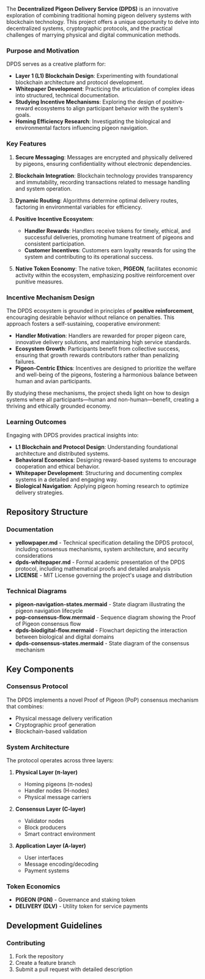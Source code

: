 The **Decentralized Pigeon Delivery Service (DPDS)** is an innovative exploration of combining traditional homing pigeon delivery systems with blockchain technology. This project offers a unique opportunity to delve into decentralized systems, cryptographic protocols, and the practical challenges of marrying physical and digital communication methods. 

### **Purpose and Motivation**
DPDS serves as a creative platform for:
- **Layer 1 (L1) Blockchain Design**: Experimenting with foundational blockchain architecture and protocol development.
- **Whitepaper Development**: Practicing the articulation of complex ideas into structured, technical documentation.
- **Studying Incentive Mechanisms**: Exploring the design of positive-reward ecosystems to align participant behavior with the system's goals.
- **Homing Efficiency Research**: Investigating the biological and environmental factors influencing pigeon navigation.


### **Key Features**
1. **Secure Messaging**: 
   Messages are encrypted and physically delivered by pigeons, ensuring confidentiality without electronic dependencies.

2. **Blockchain Integration**: 
   Blockchain technology provides transparency and immutability, recording transactions related to message handling and system operation.

3. **Dynamic Routing**: 
   Algorithms determine optimal delivery routes, factoring in environmental variables for efficiency.

4. **Positive Incentive Ecosystem**:
   - **Handler Rewards**: Handlers receive tokens for timely, ethical, and successful deliveries, promoting humane treatment of pigeons and consistent participation.
   - **Customer Incentives**: Customers earn loyalty rewards for using the system and contributing to its operational success.

5. **Native Token Economy**: 
   The native token, **PIGEON**, facilitates economic activity within the ecosystem, emphasizing positive reinforcement over punitive measures.


### **Incentive Mechanism Design**
The DPDS ecosystem is grounded in principles of **positive reinforcement**, encouraging desirable behavior without reliance on penalties. This approach fosters a self-sustaining, cooperative environment:
- **Handler Motivation**: Handlers are rewarded for proper pigeon care, innovative delivery solutions, and maintaining high service standards.
- **Ecosystem Growth**: Participants benefit from collective success, ensuring that growth rewards contributors rather than penalizing failures.
- **Pigeon-Centric Ethics**: Incentives are designed to prioritize the welfare and well-being of the pigeons, fostering a harmonious balance between human and avian participants.

By studying these mechanisms, the project sheds light on how to design systems where all participants—human and non-human—benefit, creating a thriving and ethically grounded economy.

### **Learning Outcomes**
Engaging with DPDS provides practical insights into:
- **L1 Blockchain and Protocol Design**: Understanding foundational architecture and distributed systems.
- **Behavioral Economics**: Designing reward-based systems to encourage cooperation and ethical behavior.
- **Whitepaper Development**: Structuring and documenting complex systems in a detailed and engaging way.
- **Biological Navigation**: Applying pigeon homing research to optimize delivery strategies.

## Repository Structure

### Documentation
- **yellowpaper.md** - Technical specification detailing the DPDS protocol, including consensus mechanisms, system architecture, and security considerations
- **dpds-whitepaper.md** - Formal academic presentation of the DPDS protocol, including mathematical proofs and detailed analysis
- **LICENSE** - MIT License governing the project's usage and distribution

### Technical Diagrams
- **pigeon-navigation-states.mermaid** - State diagram illustrating the pigeon navigation lifecycle
- **pop-consensus-flow.mermaid** - Sequence diagram showing the Proof of Pigeon consensus flow
- **dpds-biodigital-flow.mermaid** - Flowchart depicting the interaction between biological and digital domains
- **dpds-consensus-states.mermaid** - State diagram of the consensus mechanism

## Key Components

### Consensus Protocol
The DPDS implements a novel Proof of Pigeon (PoP) consensus mechanism that combines:
- Physical message delivery verification
- Cryptographic proof generation
- Blockchain-based validation

### System Architecture
The protocol operates across three layers:
1. **Physical Layer (π-layer)**
   - Homing pigeons (π-nodes)
   - Handler nodes (H-nodes)
   - Physical message carriers

2. **Consensus Layer (C-layer)**
   - Validator nodes
   - Block producers
   - Smart contract environment

3. **Application Layer (A-layer)**
   - User interfaces
   - Message encoding/decoding
   - Payment systems

### Token Economics
- **PIGEON (PGN)** - Governance and staking token
- **DELIVERY (DLV)** - Utility token for service payments

## Development Guidelines

### Contributing
1. Fork the repository
2. Create a feature branch
3. Submit a pull request with detailed description